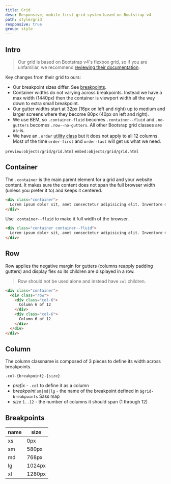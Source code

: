 ```yaml
---
title: Grid
desc: Responsive, mobile first grid system based on Bootstrap v4
path: style/grid
responsive: true
group: style
---
```



## Intro

> Our grid is based on Bootstrap v4's flexbox grid, so if you are unfamiliar, we recommend [reviewing their documentation][bootstrap]. 

Key changes from their grid to ours:
- Our breakpoint sizes differ. See [breakpoints](#breakpoints).
- Container widths do not varying across breakpoints. Instead we have a max width (1440px) then the container is viewport width all the way down to extra small breakpoint. 
- Our gutter widths start at 32px (16px on left and right) up to medium and larger screens where they become 80px (40px on left and right).
- We use BEM, so `.container-fluid` becomes `.container--fluid` and `.no-gutters` becomes `.row--no-gutters`. All other Bootsrap grid classes are as-is.
- We have an `.order` [utility class](/utilities/order) but it does not apply to all 12 columns. Most of the time `order-first` and `order-last` will get us what we need.

`preview:objects/grid/grid.html`
`embed:objects/grid/grid.html`


## Container

The `.container` is the main parent element for a grid and your website content. It makes sure the content does not span the full browser width (unless you prefer it to) and keeps it centered.

```html example
<div class="container">
  Lorem ipsum dolor sit, amet consectetur adipisicing elit. Inventore minima error est ea quo doloribus esse quos velit incidunt, perferendis quae at? Molestiae totam placeat architecto repudiandae blanditiis beatae tenetur.
</div>
```

Use `.container--fluid` to make it full width of the browser.
```html example
<div class="container container--fluid">
  Lorem ipsum dolor sit, amet consectetur adipisicing elit. Inventore minima error est ea quo doloribus esse quos velit incidunt, perferendis quae at? Molestiae totam placeat architecto repudiandae blanditiis beatae tenetur.
</div>
```

## Row
Row applies the negative margin for gutters (columns reapply padding gutters) and display flex so its children are displayed in a row.

> Row should not be used alone and instead have `col` children.


```html example
<div class="container">
  <div class="row">
    <div class="col-6">
      Column 6 of 12
    </div>
    <div class="col-6">
      Column 6 of 12
    </div>
  </div>
</div>
```

## Column
The column classname is composed of 3 pieces to define its width across breakpoints. 

`.col-{breakpoint}-{size}`

- *prefix* - `.col` to define it as a column
- *breakpoint* `sm|md|lg` - the name of the breakpoint defined in `$grid-breakpoints` Sass map
- *size* `1..12` - the number of columns it should span (1 through 12)

## Breakpoints

name|size
---|---
xs|0px
sm|580px
md|768px
lg|1024px
xl|1280px

[bootstrap]: http://getbootstrap.com/docs/4.0/layout/grid/
